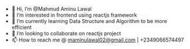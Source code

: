 - 👋 Hi, I’m @Mahmud Aminu Lawal
- 👀 I’m interested in frontend using reactjs framework
- 🌱 I’m currently learning Data Structure and Algorithm to be more efficient
- 💞️ I’m looking to collaborate on reactjs project
- 📫 How to reach me @ maminulawal02@gmail.com | +2349066574497

<!---
Mahmud-Aminu/Mahmud-Aminu is a ✨ special ✨ repository because its `README.md` (this file) appears on your GitHub profile.
You can click the Preview link to take a look at your changes.
--->
